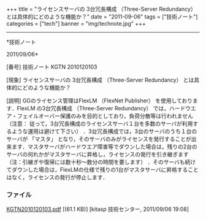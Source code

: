 ﻿+++
title = "ライセンスサーバの 3台冗長構成 （Three-Server Redundancy） とは具体的にどのような機能か？"
date = "2011-09-06"
tags = ["技術ノート"]
categories = ["tech"]
banner = "img/technote.jpg"
+++

-----------------------------------------------------------------------------------------------------------------------------

*技術ノート

2011/09/06*


[番号]
技術ノート KGTN 2010120103

[現象]
ライセンスサーバの 3台冗長構成 （Three-Server Redundancy）
とは具体的にどのような機能か？

[説明]
GGのライセンス管理はFlexLM （FlexNet Publisher）
を使用しております．FlexLM の3台冗長構成 （Three-Server Redundancy）
では，ハードウエア・フェイルオーバー保護のみを目的としており，負荷分散等は行われません
（注意：
従って，3台冗長構成のライセンスサーバ１台を多数のサーバが利用するような運用は避けて下さい）
．3台冗長構成では，3台のサーバのうち１台のサーバが 「マスタ」
となり，そのサーバのみがライセンスを発行することが出来ます．マスタサーバがハードウエア障害等でダウンした場合は，残りの2台のサーバの何れかがマスタサーバに昇格し，ライセンスの発行を引き継ぎます
（注：引継ぎや復帰には数十秒〜数分の時間を要します）
．そのサーバも続けてダウンした場合は，FlexLMの仕様で残りの1台がマスタサーバに昇格することはなく，ライセンスの発行が停止します．


### ファイル

 
 


[KGTN2010120103.pdf](http://techreport.kitasp.net/attachments/download/408/KGTN2010120103.pdf)
 [(61.1 KB)] [kitasp 技術センター, 2011/09/06
19:08]


 


 

